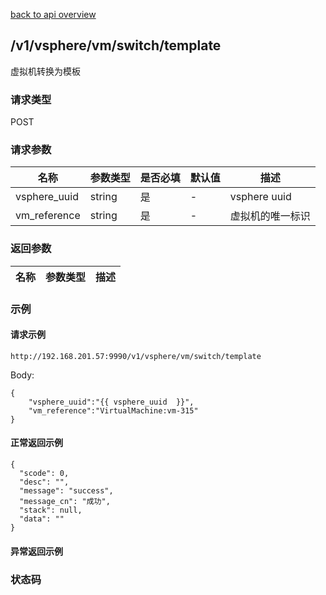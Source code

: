 [back to api overview](../api_overview.md#api)

## /v1/vsphere/vm/switch/template
虚拟机转换为模板
### 请求类型
POST

### 请求参数

 名称 | 参数类型 | 是否必填 | 默认值 | 描述
--- |---|---|--- |---
 vsphere_uuid|string| 是|-  | vsphere uuid
 vm_reference|string|是|-|虚拟机的唯一标识


### 返回参数

名称|参数类型|描述
---|---|---


### 示例

#### 请求示例
```
http://192.168.201.57:9990/v1/vsphere/vm/switch/template
```
Body:
```
{
	"vsphere_uuid":"{{ vsphere_uuid  }}",
	"vm_reference":"VirtualMachine:vm-315"
}
```

#### 正常返回示例
```
{
  "scode": 0,
  "desc": "",
  "message": "success",
  "message_cn": "成功",
  "stack": null,
  "data": ""
}
```

#### 异常返回示例

### 状态码